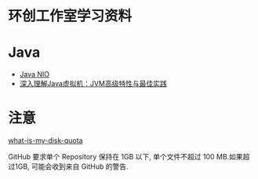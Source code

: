 # 环创工作室学习资料

# Java
- [Java NIO](https://github.com/HC-Club/HC-Books/blob/master/java/Java%20NIO.pdf)
- [深入理解Java虚拟机：JVM高级特性与最佳实践](https://github.com/HC-Club/HC-Books/blob/master/java/%E6%B7%B1%E5%85%A5%E7%90%86%E8%A7%A3Java%E8%99%9A%E6%8B%9F%E6%9C%BA%EF%BC%9AJVM%E9%AB%98%E7%BA%A7%E7%89%B9%E6%80%A7%E4%B8%8E%E6%9C%80%E4%BD%B3%E5%AE%9E%E8%B7%B5.pdf)

# 注意
[what-is-my-disk-quota](https://help.github.com/articles/what-is-my-disk-quota/)

GitHub 要求单个 Repository 保持在 1GB 以下, 单个文件不超过 100 MB.如果超过1GB, 可能会收到来自 GitHub 的警告.
